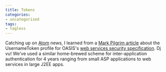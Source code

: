 ```yaml
---
title: Tokens
categories:
- uncategorized
tags:
- tagless
---
```


Catching up on [Atom][1] news, I learned from a [Mark
Pilgrim article][2] about the UsernameToken profile for OASIS's [web
services security specification][3].  Dj vu!  We've used a similar home-brewed scheme for inter-application authentication for 4 years ranging from small ASP applications to web services in large J2EE apps.

   [1]: http://www.intertwingly.net/wiki/pie/
   [2]: http://www.xml.com/pub/a/2003/12/17/dive.html
   [3]: http://www.oasis-open.org/committees/wss

